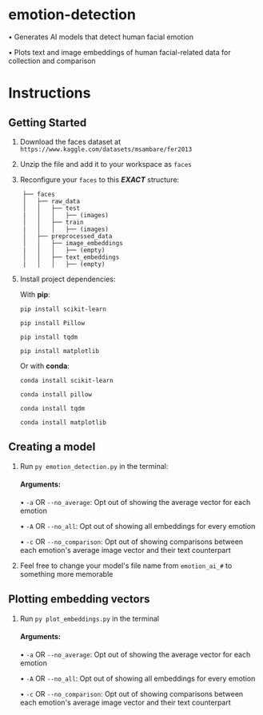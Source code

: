 
# emotion-detection

•	Generates AI models that detect human facial emotion

•	Plots text and image embeddings of human facial-related data for collection and comparison

  

# Instructions
## Getting Started

1. Download the faces dataset at `https://www.kaggle.com/datasets/msambare/fer2013`

  

2. Unzip the file and add it to your workspace as `faces`



3. Reconfigure your `faces` to this ***EXACT*** structure:
   
```
	├── faces
	│   ├── raw_data
	│   │   ├── test
	|   │   │   ├── (images)
	│   │   ├── train
	|   │   │   ├── (images)
	│   ├── preprocessed_data
	│   │   ├── image_embeddings
	|   │   │   ├── (empty)
	│   │   ├── text_embeddings
	|   │   │   ├── (empty)
 ```

5. Install project dependencies:

	With **pip**:
	
	```pip install scikit-learn```
	
	```pip install Pillow```
	
	```pip install tqdm```
	
	```pip install matplotlib```
	
	Or with **conda**:
	
	```conda install scikit-learn```
	
	```conda install pillow```
	
	```conda install tqdm```
	
	```conda install matplotlib```

## Creating a model

1. Run `py emotion_detection.py` in the terminal:

	#### Arguments:
	•	`-a` OR `--no_average`: Opt out of showing the average vector for each emotion
	
	•	`-A` OR `--no_all`: Opt out of showing all embeddings for every emotion
	
	•	`-c` OR `--no_comparison`: Opt out of showing comparisons between each emotion's average image vector and their text counterpart


2. Feel free to change your model's file name from `emotion_ai_#` to something more memorable

## Plotting embedding vectors

1. Run `py plot_embeddings.py` in the terminal

	#### Arguments:
	•	`-a` OR `--no_average`: Opt out of showing the average vector for each emotion
	
	•	`-A` OR `--no_all`: Opt out of showing all embeddings for every emotion
	
	•	`-c` OR `--no_comparison`: Opt out of showing comparisons between each emotion's average image vector and their text counterpart

